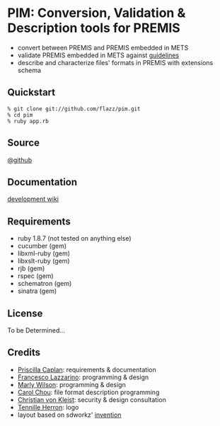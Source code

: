 PIM: Conversion, Validation & Description tools for PREMIS
==========================================================
* convert between PREMIS and PREMIS embedded in METS
* validate PREMIS embedded in METS against [guidelines](http://www.loc.gov/standards/premis/guidelines-premismets.pdf)
* describe and characterize files' formats in PREMIS with extensions schema

Quickstart
----------
    % git clone git://github.com/flazz/pim.git
    % cd pim
    % ruby app.rb

Source
------
[@github](http://github.com/flazz/pim)

Documentation
-------------
[development wiki](http://wiki.github.com/flazz/pim)

Requirements
------------
* ruby 1.8.7 (not tested on anything else)
* cucumber (gem)
* libxml-ruby (gem)
* libxslt-ruby (gem)
* rjb (gem)
* rspec (gem)
* schematron (gem)
* sinatra (gem)

License
-------
To be Determined...

Credits
-------
* [Priscilla Caplan](pcaplan@ufl.edu): requirements & documentation
* [Francesco Lazzarino](flaz@ufl.edu): programming & design
* [Marly Wilson](marly@ufl.edu): programming & design
* [Carol Chou](cchou@ufl.edu): file format description programming
* [Christian von Kleist](cvonkleist@gmail.com): security & design consultation
* [Tennille Herron](therron@ufl.edu): logo
* layout based on sdworkz' [invention](http://www.oswd.org/design/preview/id/3293)
